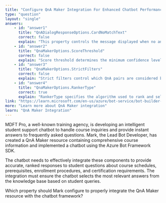 ```yaml
---
title: "Configure QnA Maker Integration For Enhanced Chatbot Performance"
type: "question"
layout: "single"
answers:
    - id: "answer1"
      title: "QnADialogResponseOptions.CardNoMatchText"
      correct: false
      explain: "This property controls the message displayed when no answer matches, but doesn't affect the core integration between QnA Maker and the Bot Framework."
    - id: "answer2"
      title: "QnaMakerOptions.ScoreThreshold"
      correct: false
      explain: "Score threshold determines the minimum confidence level for responses but doesn't establish the primary integration between the components."
    - id: "answer3"
      title: "QnaMakerOptions.StrictFilters"
      correct: false
      explain: "Strict filters control which QnA pairs are considered based on metadata, but don't handle the core integration functionality."
    - id: "answer4"
      title: "QnaMakerOptions.RankerType"
      correct: true
      explain: "RankerType specifies the algorithm used to rank and select the best answer from the knowledge base, which is essential for proper QnA Maker integration."
link: "https://learn.microsoft.com/en-us/azure/bot-service/bot-builder-howto-qna"
more: "Learn more about QnA Maker integration"
learn: "QnA Maker Integration"
---
```


MDFT Pro, a well-known training agency, is developing an intelligent student support chatbot to handle course inquiries and provide instant answers to frequently asked questions. Mark, the Lead Bot Developer, has created a QnA Maker resource containing comprehensive course information and implemented a chatbot using the Azure Bot Framework SDK. 

The chatbot needs to effectively integrate these components to provide accurate, ranked responses to student questions about course schedules, prerequisites, enrollment procedures, and certification requirements. The integration must ensure the chatbot selects the most relevant answers from the knowledge base based on student queries.

Which property should Mark configure to properly integrate the QnA Maker resource with the chatbot framework?
